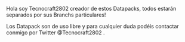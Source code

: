 Hola soy Tecnocraft2802 creador de estos Datapacks, todos estarán separados por sus Branchs particulares!

Los Datapack son de uso libre y para cualquier duda podéis contactar conmigo por Twitter @Tecnocraft2802 .
